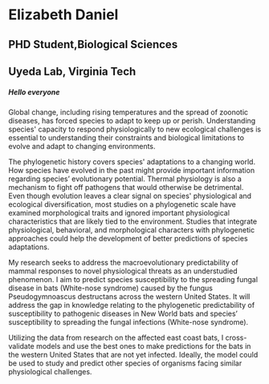 # Elizabeth Daniel
## PHD Student,Biological Sciences
## Uyeda Lab, Virginia Tech

##### Hello everyone 
Global change, including rising temperatures and the spread of zoonotic diseases, has forced species to adapt to keep up or perish. Understanding species' capacity to respond physiologically to new ecological challenges is essential to understanding their constraints and biological limitations to evolve and adapt to changing environments. 

The phylogenetic history covers species' adaptations to a changing world. How species have evolved in the past might provide important information regarding species’ evolutionary potential. Thermal physiology is also a mechanism to fight off pathogens that would otherwise be detrimental. Even though evolution leaves a clear signal on species' physiological and ecological diversification, most studies on a phylogenetic scale have examined morphological traits and ignored important physiological characteristics that are likely tied to the environment. Studies that integrate physiological, behavioral, and morphological characters with phylogenetic approaches could help the development of better predictions of species adaptations. 

My research seeks to address the macroevolutionary predictability of mammal responses to novel physiological threats as an understudied phenomenon. I aim to predict species susceptibility to the spreading fungal disease in bats (White-nose syndrome) caused by the fungus Pseudogymnoascus destructans across the western United States. It will address the gap in knowledge relating to the phylogenetic predictability of susceptibility to pathogenic diseases in New World bats and species’ susceptibility to spreading the fungal infections (White-nose syndrome). 

Utilizing the data from research on the affected east coast bats, I cross-validate models and use the best ones to make predictions for the bats in the western United States that are not yet infected. Ideally, the model could be used to study and predict other species of organisms facing similar physiological challenges. 

 

